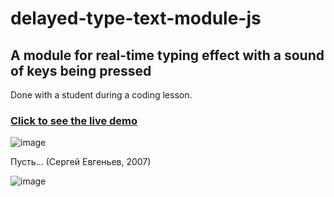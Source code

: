 # delayed-type-text-module-js
## A module for real-time typing effect with a sound of keys being pressed

Done with a student during a coding lesson.

### [Click to see the live demo](https://unibreakfast.github.io/delayed-type-text-module-js/)

![image](https://github.com/user-attachments/assets/6d1a3dae-ffee-438f-b685-17388c638ba7)

Пусть... (Сергей Евгеньев, 2007)

![image](https://github.com/user-attachments/assets/fbe7c014-9d5d-44e1-ada9-17824377abf1)
